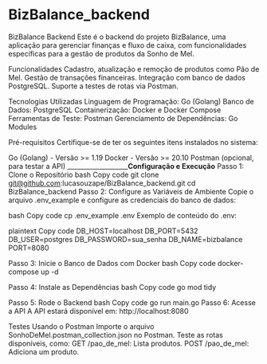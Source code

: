 # BizBalance_backend
BizBalance Backend
Este é o backend do projeto BizBalance, uma aplicação para gerenciar finanças e fluxo de caixa, com funcionalidades específicas para a gestão de produtos da Sonho de Mel.

Funcionalidades
Cadastro, atualização e remoção de produtos como Pão de Mel.
Gestão de transações financeiras.
Integração com banco de dados PostgreSQL.
Suporte a testes de rotas via Postman.

Tecnologias Utilizadas
Linguagem de Programação: Go (Golang)
Banco de Dados: PostgreSQL
Containerização: Docker e Docker Compose
Ferramentas de Teste: Postman
Gerenciamento de Dependências: Go Modules

Pré-requisitos
Certifique-se de ter os seguintes itens instalados no sistema:

Go (Golang) - Versão >= 1.19
Docker - Versão >= 20.10
Postman (opcional, para testar a API)
_____________________________________________Configuração e Execução__________________________
Passo 1: Clone o Repositório
bash
Copy code
git clone git@github.com:lucasouzape/BizBalance_backend.git
cd BizBalance_backend
Passo 2: Configure as Variáveis de Ambiente
Copie o arquivo .env_example e configure as credenciais do banco de dados:

bash
Copy code
cp .env_example .env
Exemplo de conteúdo do .env:

plaintext
Copy code
DB_HOST=localhost
DB_PORT=5432
DB_USER=postgres
DB_PASSWORD=sua_senha
DB_NAME=bizbalance
PORT=8080


Passo 3: Inicie o Banco de Dados com Docker
bash
Copy code
docker-compose up -d

Passo 4: Instale as Dependências
bash
Copy code
go mod tidy

Passo 5: Rode o Backend
bash
Copy code
go run main.go
Passo 6: Acesse a API
A API estará disponível em: http://localhost:8080

Testes
Usando o Postman
Importe o arquivo SonhoDeMel.postman_collection.json no Postman.
Teste as rotas disponíveis, como:
GET /pao_de_mel: Lista produtos.
POST /pao_de_mel: Adiciona um produto.